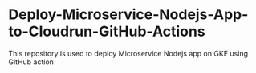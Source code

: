 # Deploy-Microservice-Nodejs-App-to-Cloudrun-GitHub-Actions
This repository is used to deploy Microservice Nodejs app on GKE using GitHub action
